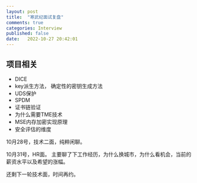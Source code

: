 ```yaml
---
layout: post
title:  "寒武纪面试复盘"
comments: true
categories: Interview
published: false
date:   2022-10-27 20:42:01
---
```


## 项目相关
* DICE
* key派生方法， 确定性的密钥生成方法
* UDS保护
* SPDM
* 证书链验证
* 为什么需要TME技术
* MSE内存加密实现原理
* 安全评估的维度

10月28号，技术二面，纯粹闲聊。

10月31号，HR面。
主要聊了下工作经历，为什么换城市，为什么看机会，当前的薪资水平以及希望的涨幅。

还剩下一轮技术面，时间再约。